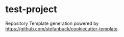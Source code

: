 # test-project

Repository Template generation powered by https://github.com/stefanbuck/cookiecutter-template.